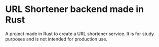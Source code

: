 # URL Shortener backend made in Rust

A project made in Rust to create a URL shortener service. It is for study purposes and is not intended for production use.
